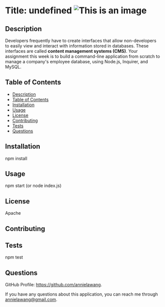 # Title: undefined ![This is an image](https://img.shields.io/badge/License-Apache_2.0-blue.svg)

## Description
Developers frequently have to create interfaces that allow non-developers to easily view and interact with information stored in databases. These interfaces are called **content management systems (CMS)**. Your assignment this week is to build a command-line application from scratch to manage a company's employee database, using Node.js, Inquirer, and MySQL.

## Table of Contents
- [Description](#description)
- [Table of Contents](#table-of-contents)
- [Installation](#installation)
- [Usage](#usage)
- [License](#license)
- [Contributing](#contributing)
- [Tests](#tests)
- [Questions](#questions)

## Installation
npm install

## Usage
npm start (or node index.js)

## License
Apache

## Contributing


## Tests
npm test

## Questions
GitHub Profile: https://github.com/annielawang.

If you have any questions about this application, you can reach me through annielawang@gmail.com.
